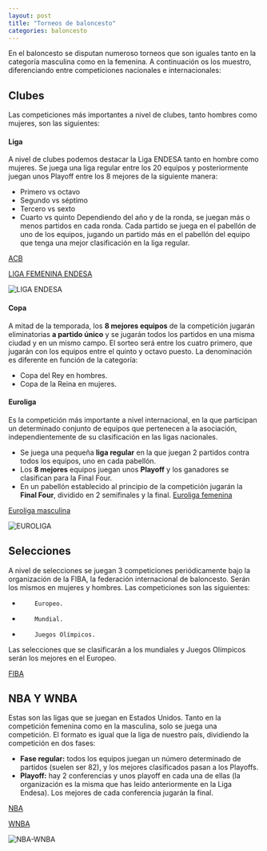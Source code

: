 ```yaml
---
layout: post
title: "Torneos de baloncesto"
categories: baloncesto
---
```


En el baloncesto se disputan numeroso torneos que son iguales tanto en la categoría masculina como en la femenina. A continuación os los muestro, diferenciando entre competiciones nacionales e internacionales:

## Clubes

Las competiciones más importantes a nivel de clubes, tanto hombres como mujeres, son las siguientes:

#### Liga

A nivel de clubes podemos destacar la Liga ENDESA tanto en hombre como mujeres. Se juega una liga regular entre los 20 equipos y posteriormente juegan unos Playoff entre los 8 mejores de la siguiente manera:
* Primero vs octavo
* Segundo vs séptimo
* Tercero vs sexto
* Cuarto vs quinto
Dependiendo del año y de la ronda, se juegan más o menos partidos en cada ronda. Cada partido se juega en el pabellón de uno de los equipos, jugando un partido más en el pabellón del equipo que tenga una mejor clasificación en la liga regular.


[ACB](https://www.acb.com/)


[LIGA FEMENINA ENDESA](http://www.lfendesa.es/inicio.aspx)

![LIGA ENDESA](../images_text/baloncesto_liga%20endesa.jpg)

#### Copa

A mitad de la temporada, los **8 mejores equipos** de la competición jugarán eliminatorias **a partido único** y se jugarán todos los partidos en una misma ciudad y en un mismo campo.
El sorteo será entre los cuatro primero, que jugarán con los equipos entre el quinto y octavo puesto.
La denominación es diferente en función de la categoría:

* Copa del Rey en hombres.
* Copa de la Reina en mujeres.

#### Euroliga

Es la competición más importante a nivel internacional, en la que participan un determinado conjunto de equipos que pertenecen a la asociación, independientemente de su clasificación en las ligas nacionales.

* Se juega una pequeña **liga regular** en la que juegan 2 partidos contra todos los equipos, uno en cada pabellón.
* Los **8 mejores** equipos juegan unos **Playoff** y los ganadores se clasifican para la Final Four.
* En un pabellón establecido al principio de la competición jugarán la **Final Four**, dividido en 2 semifinales y la final.
[Euroliga femenina](http://www.fiba.basketball/euroleaguewomen/20-21)


[Euroliga masculina](https://www.euroleague.net/)

![EUROLIGA](../images_text/baloncesto_euroliga.png)

## Selecciones

A nivel de selecciones se juegan 3 competiciones periódicamente bajo la organización de la FIBA, la federación internacional de baloncesto. Serán los mismos en mujeres y hombres. Las competiciones son las siguientes:
-         Europeo.
-         Mundial.
-         Juegos Olímpicos.
Las selecciones que se clasificarán a los mundiales y Juegos Olímpicos serán los mejores en el Europeo.

[FIBA](http://www.fiba.basketball/es)

## NBA Y WNBA

Estas son las ligas que se juegan en Estados Unidos. Tanto en la competición femenina como en la masculina, solo se juega una competición. El formato es igual que la liga de nuestro país, dividiendo la competición en dos fases:
* **Fase regular:** todos los equipos juegan un número determinado de partidos (suelen ser 82), y los mejores clasificados pasan a los Playoffs.
* **Playoff:** hay 2 conferencias y unos playoff en cada una de ellas (la organización es la misma que has leído anteriormente en la Liga Endesa). Los mejores de cada conferencia jugarán la final.
 

[NBA](https://es.nba.com/)


[WNBA](https://www.wnba.com/)

![NBA-WNBA](../images_text/baloncesto_nba_wnba.jpg)
